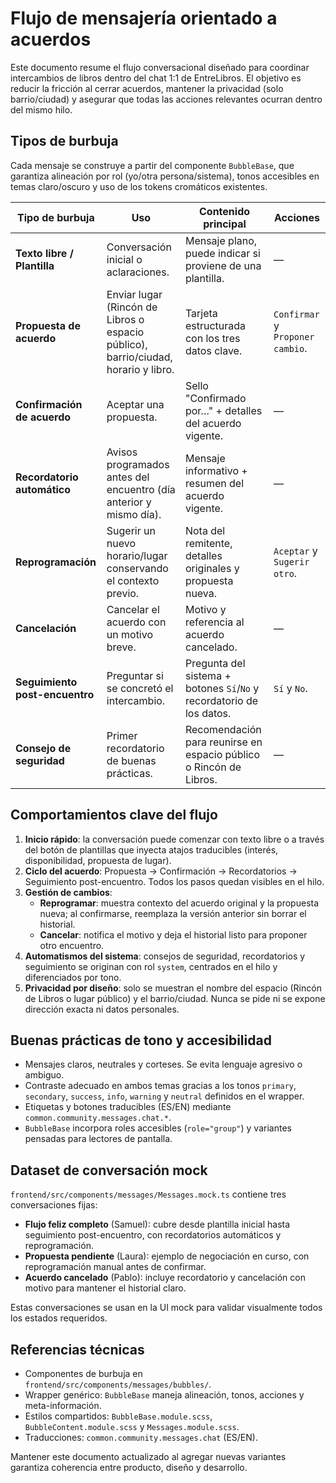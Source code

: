 # Flujo de mensajería orientado a acuerdos

Este documento resume el flujo conversacional diseñado para coordinar intercambios de libros dentro del chat 1:1 de EntreLibros. El objetivo es reducir la fricción al cerrar acuerdos, mantener la privacidad (solo barrio/ciudad) y asegurar que todas las acciones relevantes ocurran dentro del mismo hilo.

## Tipos de burbuja

Cada mensaje se construye a partir del componente `BubbleBase`, que garantiza alineación por rol (yo/otra persona/sistema), tonos accesibles en temas claro/oscuro y uso de los tokens cromáticos existentes.

| Tipo de burbuja | Uso | Contenido principal | Acciones |
| --- | --- | --- | --- |
| **Texto libre / Plantilla** | Conversación inicial o aclaraciones. | Mensaje plano, puede indicar si proviene de una plantilla. | — |
| **Propuesta de acuerdo** | Enviar lugar (Rincón de Libros o espacio público), barrio/ciudad, horario y libro. | Tarjeta estructurada con los tres datos clave. | `Confirmar` y `Proponer cambio`. |
| **Confirmación de acuerdo** | Aceptar una propuesta. | Sello "Confirmado por…" + detalles del acuerdo vigente. | — |
| **Recordatorio automático** | Avisos programados antes del encuentro (día anterior y mismo día). | Mensaje informativo + resumen del acuerdo vigente. | — |
| **Reprogramación** | Sugerir un nuevo horario/lugar conservando el contexto previo. | Nota del remitente, detalles originales y propuesta nueva. | `Aceptar` y `Sugerir otro`. |
| **Cancelación** | Cancelar el acuerdo con un motivo breve. | Motivo y referencia al acuerdo cancelado. | — |
| **Seguimiento post-encuentro** | Preguntar si se concretó el intercambio. | Pregunta del sistema + botones `Sí`/`No` y recordatorio de los datos. | `Sí` y `No`. |
| **Consejo de seguridad** | Primer recordatorio de buenas prácticas. | Recomendación para reunirse en espacio público o Rincón de Libros. | — |

## Comportamientos clave del flujo

1. **Inicio rápido**: la conversación puede comenzar con texto libre o a través del botón de plantillas que inyecta atajos traducibles (interés, disponibilidad, propuesta de lugar).
2. **Ciclo del acuerdo**: Propuesta → Confirmación → Recordatorios → Seguimiento post-encuentro. Todos los pasos quedan visibles en el hilo.
3. **Gestión de cambios**:
   - **Reprogramar**: muestra contexto del acuerdo original y la propuesta nueva; al confirmarse, reemplaza la versión anterior sin borrar el historial.
   - **Cancelar**: notifica el motivo y deja el historial listo para proponer otro encuentro.
4. **Automatismos del sistema**: consejos de seguridad, recordatorios y seguimiento se originan con rol `system`, centrados en el hilo y diferenciados por tono.
5. **Privacidad por diseño**: solo se muestran el nombre del espacio (Rincón de Libros o lugar público) y el barrio/ciudad. Nunca se pide ni se expone dirección exacta ni datos personales.

## Buenas prácticas de tono y accesibilidad

- Mensajes claros, neutrales y corteses. Se evita lenguaje agresivo o ambiguo.
- Contraste adecuado en ambos temas gracias a los tonos `primary`, `secondary`, `success`, `info`, `warning` y `neutral` definidos en el wrapper.
- Etiquetas y botones traducibles (ES/EN) mediante `common.community.messages.chat.*`.
- `BubbleBase` incorpora roles accesibles (`role="group"`) y variantes pensadas para lectores de pantalla.

## Dataset de conversación mock

`frontend/src/components/messages/Messages.mock.ts` contiene tres conversaciones fijas:

- **Flujo feliz completo** (Samuel): cubre desde plantilla inicial hasta seguimiento post-encuentro, con recordatorios automáticos y reprogramación.
- **Propuesta pendiente** (Laura): ejemplo de negociación en curso, con reprogramación manual antes de confirmar.
- **Acuerdo cancelado** (Pablo): incluye recordatorio y cancelación con motivo para mantener el historial claro.

Estas conversaciones se usan en la UI mock para validar visualmente todos los estados requeridos.

## Referencias técnicas

- Componentes de burbuja en `frontend/src/components/messages/bubbles/`.
- Wrapper genérico: `BubbleBase` maneja alineación, tonos, acciones y meta-información.
- Estilos compartidos: `BubbleBase.module.scss`, `BubbleContent.module.scss` y `Messages.module.scss`.
- Traducciones: `common.community.messages.chat` (ES/EN).

Mantener este documento actualizado al agregar nuevas variantes garantiza coherencia entre producto, diseño y desarrollo.
